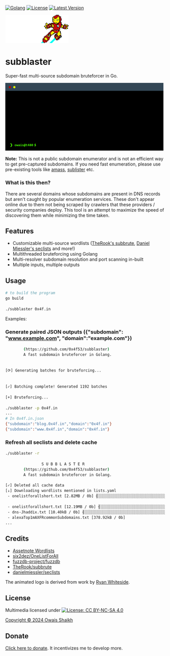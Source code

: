 [![Golang](https://img.shields.io/badge/Golang-fff.svg?style=flat-square&logo=go)](https://go.dev)
[![License](https://img.shields.io/badge/License-MIT-purple?style=flat-square&logo=libreoffice)](LICENSE)
[![Latest Version](https://img.shields.io/github/v/tag/0x4f53/subblaster?label=Version&style=flat-square&logo=semver)](https://github.com/0x4f53/subblaster/releases)

<img src=logo-small.gif alt="subblaster logo">

# subblaster
Super-fast multi-source subdomain bruteforcer in Go.

<img src = preview.gif alt="dnscovery preview" width = "500dp">

**Note:** This is not a public subdomain enumerator and is not an efficient way to get pre-captured subdomains. If you need fast enumeration, please use pre-existing tools like [amass](https://github.com/owasp-amass/amass), [sublister](https://github.com/aboul3la/Sublist3r) etc.

### What is this then?

There are several domains whose subdomains are present in DNS records but aren't caught by popular enumeration services. These don't appear online due to them not being scraped by crawlers that these providers / security companies deploy. This tool is an attempt to maximize the speed of discovering them while minimizing the time taken.

## Features
- Customizable multi-source wordlists ([TheRook's subbrute](https://github.com/TheRook/subbrute), [Daniel Miessler's seclists](https://github.com/danielmiessler/SecLists) and more!)
- Multithreaded bruteforcing using Golang
- Multi-resolver subdomain resolution and port scanning in-built
- Multiple inputs, multiple outputs
<!-- - Terraform integration for powerful yet cheap bruteforcing-->

## Usage 

```bash
# to build the program
go build

./subblaster 0x4f.in
```

Examples:

### Generate paired JSON outputs ({"subdomain": "www.example.com", "domain":"example.com"})

```bash                S U B B L A S T E R  
        (https://github.com/0x4f53/subblaster)
        A fast subdomain bruteforcer in Golang.


[⟳] Generating batches for bruteforcing...


[✓] Batching complete! Generated 1192 batches

[+] Bruteforcing...

./subblaster -p 0x4f.in
...
# In 0x4f.in.json
{"subdomain":"blog.0x4f.in","domain":"0x4f.in"}
{"subdomain":"www.0x4f.in","domain":"0x4f.in"}
```

### Refresh all seclists and delete cache

```bash
./subblaster -r

                S U B B L A S T E R  
        (https://github.com/0x4f53/subblaster)
        A fast subdomain bruteforcer in Golang.

[✓] Deleted all cache data
[↓] Downloading wordlists mentioned in lists.yaml
 - onelistforallshort.txt [2.82MB / 0b] ╢░░░░░░░░░░░░░░░░░░░░░░░░░░░░░░░░░░░░░░░░░░░░░░░░░░░░░░░░░░░░░░░░░░░░░░░░░░░░░░╟  10.84kB/s

 - onelistforallshort.txt [12.19MB / 0b] ╢░░░░░░░░░░░░░░░░░░░░░░░░░░░░░░░░░░░░░░░░░░░░░░░░░░░░░░░░░░░░░░░░░░░░░░░░░░░░░░╟  4.28kB/s
 - dns-Jhaddix.txt [10.40kB / 0b] ╢░░░░░░░░░░░░░░░░░░░░░░░░░░░░░░░░░░░░░░░░░░░░░░░░░░░░░░░░░░░░░░░░░░░░░░░░░░░░░░╟  0b/s
 - alexaTop1mAXFRcommonSubdomains.txt [378.92kB / 0b] 
...
```

## Credits

- [Assetnote Wordlists](https://wordlists.assetnote.io/)
- [six2dez/OneListForAll](https://github.com/six2dez/OneListForAll)
- [fuzzdb-project/fuzzdb](https://github.com/fuzzdb-project/fuzzdb)
- [TheRook/subbrute](https://github.com/TheRook/subbrute)
- [danielmiessler/seclists](https://github.com/danielmiessler/SecLists)

<!--[Terraform Exec](https://github.com/hashicorp/terraform-exec) is property of Hashicorp Terraform.-->

The animated logo is derived from work by [Ryan Whiteside](https://flickr.com/whytseyed/).

## License

Multimedia licensed under [![License: CC BY-NC-SA 4.0](https://licensebuttons.net/l/by-nc-sa/4.0/80x15.png)](https://creativecommons.org/licenses/by-nc-sa/4.0/) 

[Copyright © 2024 Owais Shaikh](LICENSE)

## Donate

[Click here to donate](https://github.com/sponsors/0x4f53). It incentivizes me to develop more.

